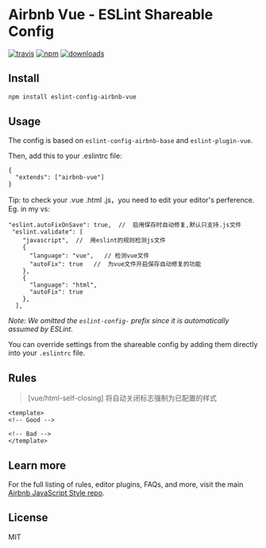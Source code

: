 # Airbnb Vue - ESLint Shareable Config
[![travis][travis-image]][travis-url]
[![npm][npm-image]][npm-url]
[![downloads][downloads-image]][downloads-url]

[travis-image]: https://img.shields.io/travis/jsdchenye/eslint-config-airbnb-vue/master.svg
[travis-url]: https://travis-ci.org/jsdchenye/eslint-config-airbnb-vue
[npm-image]: https://img.shields.io/npm/v/eslint-config-airbnb-vue.svg
[npm-url]: https://npmjs.org/package/eslint-config-airbnb-vue
[downloads-image]: https://img.shields.io/npm/dm/eslint-config-airbnb-vue.svg
[downloads-url]: https://npmjs.org/package/eslint-config-airbnb-vue

## Install

```bash
npm install eslint-config-airbnb-vue
```

## Usage
The config is based on `eslint-config-airbnb-base` and `eslint-plugin-vue`.

Then, add this to your .eslintrc file:

```
{
  "extends": ["airbnb-vue"]
}
```
Tip: to check your .vue .html .js，you need to edit your editor's perference.
Eg. in my vs:
```
"eslint.autoFixOnSave": true,  //  启用保存时自动修复,默认只支持.js文件
 "eslint.validate": [
    "javascript",  //  用eslint的规则检测js文件
    {
      "language": "vue",   // 检测vue文件
      "autoFix": true   //  为vue文件开启保存自动修复的功能
    },
    {
      "language": "html",
      "autoFix": true
    },
  ],
```
*Note: We omitted the `eslint-config-` prefix since it is automatically assumed by ESLint.*

You can override settings from the shareable config by adding them directly into your `.eslintrc` file.

## Rules
> [vue/html-self-closing] 将自动关闭标志强制为已配置的样式
```
<template>
<!-- Good -->

<!-- Bad -->
</template>
```

## Learn more
For the full listing of rules, editor plugins, FAQs, and more, visit the main [Airbnb JavaScript Style repo](https://github.com/airbnb/javascript).

## License
MIT